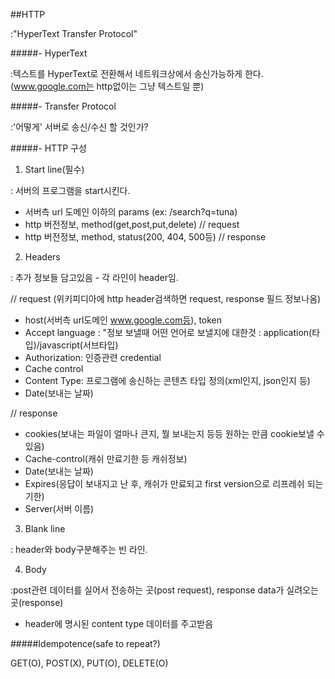 ##HTTP

:"HyperText Transfer Protocol"

#####- HyperText

:텍스트를 HyperText로 전환해서 네트워크상에서 송신가능하게 한다.
(www.google.com는 http없이는 그냥 텍스트일 뿐)

#####- Transfer Protocol

:'어떻게' 서버로 송신/수신 할 것인가?

#####- HTTP 구성

1. Start line(필수)

: 서버의 프로그램을 start시킨다.

- 서버측 url 도메인 이하의 params (ex: /search?q=tuna)
- http 버전정보, method(get,post,put,delete) // request
- http 버전정보, method, status(200, 404, 500등) // response

2. Headers

: 추가 정보들 담고있음 - 각 라인이 header임.

// request (위키피디아에 http header검색하면 request, response 필드 정보나옴)

- host(서버측 url도메인 www.google.com등), token
- Accept language : "정보 보낼때 어떤 언어로 보낼지에 대한것
  : application(타입)/javascript(서브타입)
- Authorization: 인증관련 credential
- Cache control
- Content Type: 프로그램에 송신하는 콘텐츠 타입 정의(xml인지, json인지 등)
- Date(보내는 날짜)

// response

- cookies(보내는 파일이 얼마나 큰지, 뭘 보내는지 등등 원하는 만큼 cookie보낼 수 있음)
- Cache-control(캐쉬 만료기한 등 캐쉬정보)
- Date(보내는 날짜)
- Expires(응답이 보내지고 난 후, 캐쉬가 만료되고 first version으로 리프레쉬 되는 기한)
- Server(서버 이름)

3. Blank line

: header와 body구분해주는 빈 라인.

4. Body

:post관련 데이터를 실어서 전송하는 곳(post request),
response data가 실려오는 곳(response)

- header에 명시된 content type 데이터를 주고받음

#####Idempotence(safe to repeat?)

GET(O), POST(X), PUT(O), DELETE(O)
